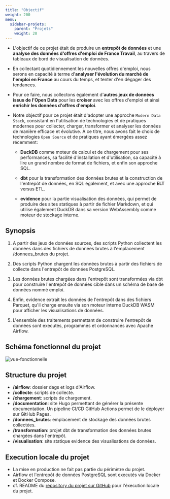```yaml
---
title: "Objectif"
weight: 200
menu:
  sidebar-projets:
    parent: "Projets"
    weight: 20
---
```



- L'objectif de ce projet était de produire un **entrepôt de données** et une **analyse des données d'offres d'emploi de France Travail**, au travers de tableaux de bord de visualisation de données.

- En collectant quotidiennement les nouvelles offres d'emploi, nous serons en capacité à terme d'**analyser l'évolution du marché de l'emploi en France** au cours du temps, et tenter d'en dégager des tendances.

- Pour ce faire, nous collectons également d'**autres jeux de données issus de l'Open Data** pour les **croiser** avec les offres d'emploi et ainsi **enrichir les données d'offres d'emploi**.

- Notre objectif pour ce projet était d'adopter une approche `Modern Data Stack`, consistant en l'utilisation de technologies et de pratiques modernes pour collecter, charger, transformer et analyser les données de manière efficace et évolutive. A ce titre, nous avons fait le choix de technologies `Open Source` et de pratiques ayant émergées assez récemment:

  - **DuckDB** comme moteur de calcul et de chargement pour ses performances, sa facilité d'installation et d'utilisation, sa capacité à lire un grand nombre de format de fichiers, et enfin son approche SQL.

  - **dbt** pour la transformation des données brutes et la construction de l'entrepôt de données, en SQL également, et avec une approche **ELT** versus ETL.

  - **evidence** pour la partie visualisation des données, qui permet de produire des sites statiques à partir de fichier Markdown, et qui utilise également DuckDB dans sa version WebAssembly comme moteur de stockage interne.

## Synopsis

1. A partir des jeux de données sources, des scripts Python collectent les données dans des fichiers de données brutes à l'emplacement /donnees_brutes du projet.

2. Des scripts Python chargent les données brutes à partir des fichiers de collecte dans l'entrepôt de données PostgreSQL.

3. Les données brutes chargées dans l'entrepôt sont transformées via dbt pour construire l'entrepôt de données cible dans un schéma de base de données nommé emploi.

4. Enfin, evidence extrait les données de l'entrepôt dans des fichiers Parquet, qu'il charge ensuite via son moteur interne DuckDB WASM pour afficher les visualisations de données.

5. L'ensemble des traitements permettant de construire l'entrepôt de données sont executés, programmés et ordonnancés avec Apache Airflow.

## Schéma fonctionnel du projet

![vue-fonctionnelle](/images/vue-fonctionnelle.png)

## Structure du projet

- **/airflow**: dossier dags et logs d'Airflow.
- **/collecte**: scripts de collecte.
- **/chargement**: scripts de chargement.
- **/documentation**: site Hugo permettant de générer la présente documentation. Un pipeline CI/CD GitHub Actions permet de le déployer sur GitHub Pages.
- **/donnees_brutes**: emplacement de stockage des données brutes collectées.
- **/transformation**: projet dbt de transformation des données brutes chargées dans l'entrepôt.
- **/visualisation**: site statique evidence des visualisations de données.

## Execution locale du projet

- La mise en production ne fait pas partie du périmètre du projet.
- Airflow et l'entrepôt de données PostgreSQL sont executés via Docker et Docker Compose.
- cf. README du [repository du projet sur GitHub](https://github.com/projet-data-engineer/entrepot-emploi) pour l'éxecution locale du projet.
